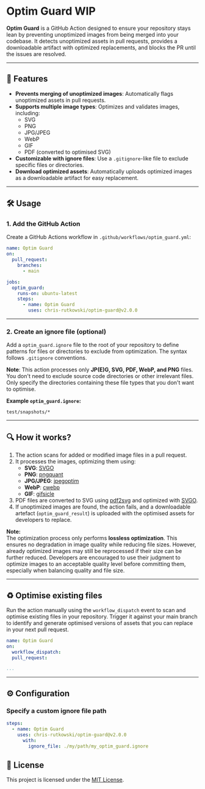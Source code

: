 # Optim Guard WIP

**Optim Guard** is a GitHub Action designed to ensure your repository stays lean by preventing unoptimized images from being merged into your codebase. It detects unoptimized assets in pull requests, provides a downloadable artifact with optimized replacements, and blocks the PR until the issues are resolved.

---

## 🚀 Features
- **Prevents merging of unoptimized images**: Automatically flags unoptimized assets in pull requests.
- **Supports multiple image types**: Optimizes and validates images, including:
  - SVG
  - PNG
  - JPG/JPEG
  - WebP
  - GIF
  - PDF (converted to optimised SVG)
- **Customizable with ignore files**: Use a `.gitignore`-like file to exclude specific files or directories.
- **Download optimized assets**: Automatically uploads optimized images as a downloadable artifact for easy replacement.

---

## 🛠️ Usage

### 1. **Add the GitHub Action**
Create a GitHub Actions workflow in `.github/workflows/optim_guard.yml`:

```yaml
name: Optim Guard
on:
  pull_request:
    branches:
      - main

jobs:
  optim_guard:
    runs-on: ubuntu-latest
    steps:
      - name: Optim Guard
        uses: chris-rutkowski/optim-guard@v2.0.0
```

---

### 2. **Create an ignore file** (optional)
Add a `optim_guard.ignore` file to the root of your repository to define patterns for files or directories to exclude from optimization. The syntax follows `.gitignore` conventions.

**Note**: This action processes only **JP(E)G, SVG, PDF, WebP, and PNG** files. You don't need to exclude source code directories or other irrelevant files. Only specify the directories containing these file types that you don't want to optimise.

**Example `optim_guard.ignore`:**
```gitignore
test/snapshots/*
```

---

## 🔍 How it works?

1. The action scans for added or modified image files in a pull request.
2. It processes the images, optimizing them using:
   - **SVG**: [SVGO](https://github.com/svg/svgo)
   - **PNG**: [pngquant](https://pngquant.org/)
   - **JPG/JPEG**: [jpegoptim](https://github.com/tjko/jpegoptim)
   - **WebP**: [cwebp](https://developers.google.com/speed/webp)
   - **GIF**: [gifsicle](https://www.lcdf.org/gifsicle/)
3. PDF files are converted to SVG using [pdf2svg](https://github.com/dawbarton/pdf2svg) and optimized with [SVGO](https://github.com/svg/svgo).
4. If unoptimized images are found, the action fails, and a downloadable artefact (`optim_guard_result`) is uploaded with the optimised assets for developers to replace.

**Note:**  
The optimization process only performs **lossless optimization**. This ensures no degradation in image quality while reducing file sizes. However, already optimized images may still be reprocessed if their size can be further reduced. Developers are encouraged to use their judgment to optimize images to an acceptable quality level before committing them, especially when balancing quality and file size.

---

## ♻️ Optimise existing files

Run the action manually using the `workflow_dispatch` event to scan and optimise existing files in your repository. Trigger it against your main branch to identify and generate optimised versions of assets that you can replace in your next pull request.

```yaml
name: Optim Guard
on:
  workflow_dispatch:
  pull_request:

...
```

---

## ⚙️ Configuration

### **Specify a custom ignore file path**

```yaml
steps:
  - name: Optim Guard
    uses: chris-rutkowski/optim-guard@v2.0.0
      with:
        ignore_file: ./my/path/my_optim_guard.ignore
```

## 📄 License
This project is licensed under the [MIT License](LICENSE).
